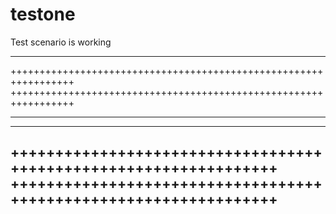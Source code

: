 # testone
Test scenario is working

-----------------------------------------------------------------
+++++++++++++++++++++++++++++++++++++++++++++++++++++++++++++++++
+++++++++++++++++++++++++++++++++++++++++++++++++++++++++++++++++
_________________________________________________________________
_________________________________________________________________
+++++++++++++++++++++++++++++++++++++++++++++++++++++++++++++++++
+++++++++++++++++++++++++++++++++++++++++++++++++++++++++++++++++
-----------------------------------------------------------------
